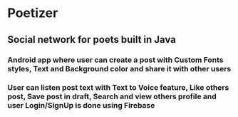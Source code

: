 # Poetizer
## Social network for poets built in Java
 ### Android app where user can create a post with Custom Fonts styles,  Text and Background color and share it with other users
  ### User can listen post text with  Text to Voice feature, Like others post, Save post in draft, Search and view others profile and user Login/SignUp is done using Firebase
